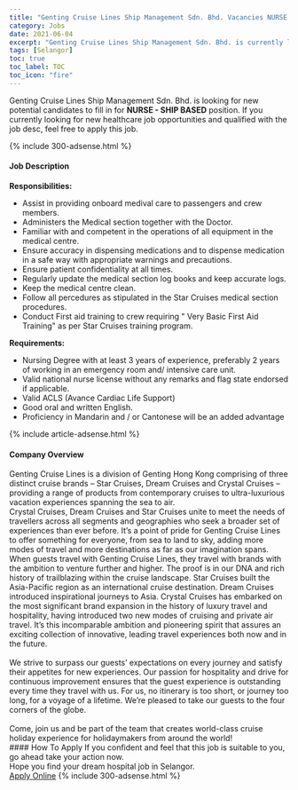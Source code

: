 ```yaml
---
title: "Genting Cruise Lines Ship Management Sdn. Bhd. Vacancies NURSE - SHIP BASED" 
category: Jobs 
date: 2021-06-04 
excerpt: "Genting Cruise Lines Ship Management Sdn. Bhd. is currently looking for suitable person to fill in the NURSE - SHIP BASED which positioned at Selangor" 
tags: [Selangor] 
toc: true 
toc_label: TOC 
toc_icon: "fire" 
--- 
```


<p>Genting Cruise Lines Ship Management Sdn. Bhd. is looking for new potential candidates to fill in for <b>NURSE - SHIP BASED</b> position. If you currently looking for new healthcare job opportunities and qualified with the job desc, feel free to apply this job.
</p>{% include 300-adsense.html %} 
<div><div><h4>Job Description</h4></div><div><div><span><div><div><strong>Responsibilities:&#160;</strong></div><ul><li>Assist in providing onboard medival care to passengers and crew members.</li><li>Administers the Medical section together with the Doctor.</li><li>Familiar with and competent in the operations of all equipment in the medical centre.</li><li>Ensure accuracy in dispensing medications and to dispense medication in a safe way with appropriate warnings and precautions.</li><li>Ensure patient confidentiality at all times.</li><li>Regularly update the medical section log books and keep accurate logs.</li><li>Keep the medical centre clean.</li><li>Follow all percedures as stipulated in the Star Cruises medical section procedures.</li><li>Conduct First aid training to crew requiring " Very Basic First Aid Training" as per Star Cruises training program.</li></ul><div><strong>Requirements:&#160;</strong></div><ul><li>Nursing Degree with at least 3 years of experience, preferably 2 years of working in an emergency room and/ intensive care unit.</li><li>Valid national nurse license without any remarks and flag state endorsed if applicable.</li><li>Valid ACLS (Avance Cardiac Life Support)</li><li>Good oral and written English.</li><li>Proficiency in Mandarin and / or Cantonese will be an added advantage</li></ul></div></span></div></div></div> 
{% include article-adsense.html %} 
<div><div><h4>Company Overview</h4></div><div><div><span><div><div>
	Genting Cruise Lines is a division of Genting Hong Kong comprising of three distinct cruise brands &#8211; Star Cruises, Dream Cruises and Crystal Cruises &#8211; providing a range of products from contemporary cruises to ultra-luxurious vacation experiences spanning the sea to air.</div>
<div>
	Crystal Cruises, Dream Cruises and Star Cruises unite to meet the needs of travellers across all segments and geographies who seek a broader set of experiences than ever before. It&#8217;s a point of pride for Genting Cruise Lines to offer something for everyone, from sea to land to sky, adding more modes of travel and more destinations as far as our imagination spans. When guests travel with Genting Cruise Lines, they travel with brands with the ambition to venture further and higher. The proof is in our DNA and rich history of trailblazing within the cruise landscape. Star Cruises built the Asia-Pacific region as an international cruise destination. Dream Cruises introduced inspirational journeys to Asia. Crystal Cruises has embarked on the most significant brand expansion in the history of luxury travel and hospitality, having introduced two new modes of cruising and private air travel. It&#8217;s this incomparable ambition and pioneering spirit that assures an exciting collection of innovative, leading travel experiences both now and in the future.</div>
<div>
<br>
	We strive to surpass our guests&#8217; expectations on every journey and satisfy their appetites for new experiences. Our passion for hospitality and drive for continuous improvement ensures that the guest experience is outstanding every time they travel with us. For us, no itinerary is too short, or journey too long, for a voyage of a lifetime. We&#8217;re pleased to take our guests to the four corners of the globe.</div>
<div>
<br>
	Come, join us and be part of the team that creates world-class cruise holiday experience for holidaymakers from around the world!</div></div></span></div></div></div> 
#### How To Apply 
If you confident and feel that this job is suitable to you, go ahead take your action now. <br/> 
Hope you find your dream hospital job in Selangor. <br/> 
<a href="https://www.jobstreet.com.my/en/job/nurse-ship-based-4582558?jobId=jobstreet-my-job-4582558" class="btn btn--warning" target="_blank" rel="nofollow noopenner">Apply Online</a> 
{% include 300-adsense.html %} 